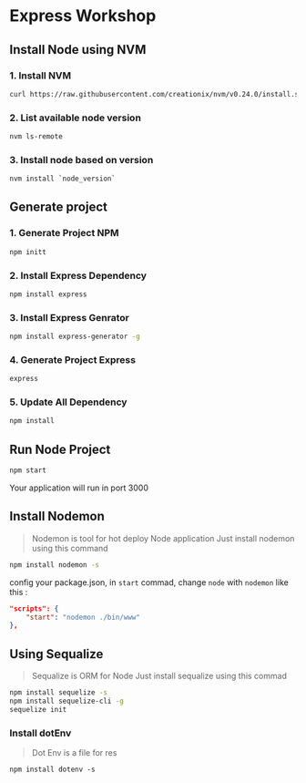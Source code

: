 # Express Workshop

## Install Node using NVM

### 1. Install NVM

```bash
curl https://raw.githubusercontent.com/creationix/nvm/v0.24.0/install.sh | bash
```

### 2. List available node version

```bash
nvm ls-remote
```

### 3. Install node based on version

```bash
nvm install `node_version`
```

## Generate project

### 1. Generate Project NPM

```bash
npm initt
```

### 2. Install Express Dependency

```bash
npm install express
```

### 3. Install Express Genrator

```bash
npm install express-generator -g
```

### 4. Generate Project Express

```bash
express
```

### 5. Update All Dependency

```bash
npm install
```

## Run Node Project

```bash
npm start
```

Your application will run in port 3000

## Install Nodemon

> Nodemon is tool for hot deploy Node application
Just install nodemon using this command

```bash
npm install nodemon -s
```

config your package.json, in `start` commad, change `node` with `nodemon` like this :

```json
"scripts": {
    "start": "nodemon ./bin/www"
},
```

## Using Sequalize

> Sequalize is ORM for Node
Just install sequalize using this commad

```bash
npm install sequelize -s
npm install sequelize-cli -g
sequelize init
```

### Install dotEnv
> Dot Env is a file for res
```
npm install dotenv -s
```